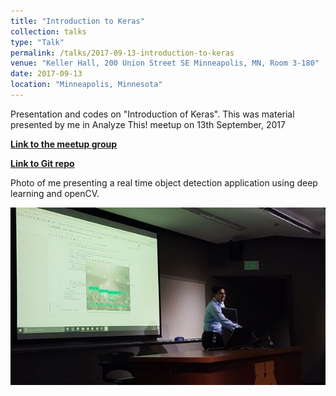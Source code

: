 ```yaml
---
title: "Introduction to Keras"
collection: talks
type: "Talk"
permalink: /talks/2017-09-13-introduction-to-keras
venue: "Keller Hall, 200 Union Street SE Minneapolis, MN, Room 3-180"
date: 2017-09-13
location: "Minneapolis, Minnesota"
---
```


Presentation and codes on "Introduction of Keras". This was material presented by me in Analyze This! meetup on 13th September, 2017

**[Link to the meetup group](https://www.meetup.com/AnalyzeThis/events/242440234/?rv=cr1&_af=event&_af_eid=242440234&https=on)**

**[Link to Git repo](https://github.com/aayushmnit/Data-science-presentation/tree/master/Introduction%20to%20Keras)**

Photo of me presenting a real time object detection application using deep learning and openCV.

<img style="width: 650px;" src="https://github.com/aayushmnit/Data-science-presentation/blob/master/Introduction%20to%20Keras/600_464528068.jpeg">